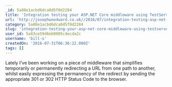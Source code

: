 ```yaml
---
_id: 5a88e1acbd6dca0d5f0d2284
title: 'Integration testing your ASP.NET Core middleware using TestServer'
url: 'http://josephwoodward.co.uk//2016/07/integration-testing-asp-net-core-middleware'
category: 5a88e1acbd6dca0d5f0d2284
slug: 'integration-testing-your-asp-net-core-middleware-using-testserver'
user_id: 5a83ce59d6eb0005c4ecda2c
username: 'bill-s'
createdOn: '2016-07-31T06:36:22.000Z'
tags: []
---
```


Lately I've been working on a piece of middleware that simplifies temporarily or permanently redirecting a URL from one path to another, whilst easily expressing the permanency of the redirect by sending the appropriate 301 or 302 HTTP Status Code to the browser.
